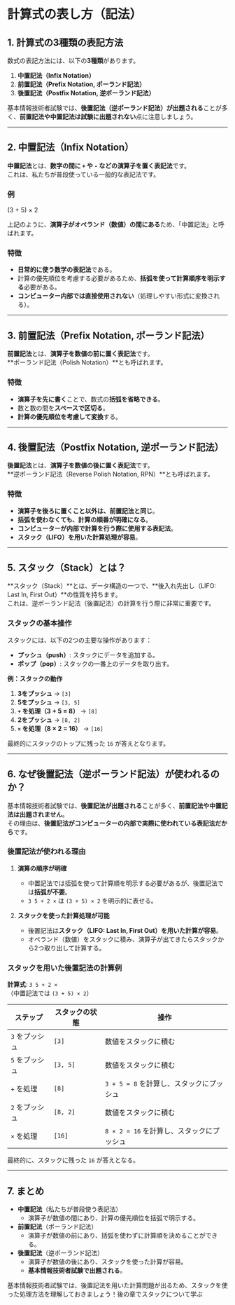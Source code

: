 # 計算式の表し方（記法）

## 1. 計算式の3種類の表記方法
数式の表記方法には、以下の**3種類**があります。

1. **中置記法（Infix Notation）**
2. **前置記法（Prefix Notation, ポーランド記法）**
3. **後置記法（Postfix Notation, 逆ポーランド記法）**

基本情報技術者試験では、**後置記法（逆ポーランド記法）が出題される**ことが多く、**前置記法や中置記法は試験に出題されない**点に注意しましょう。

---

## 2. 中置記法（Infix Notation）
**中置記法**とは、**数字の間に `+` や `-` などの演算子を置く表記法**です。  
これは、私たちが普段使っている一般的な表記法です。

### **例**
(3 + 5) × 2

上記のように、**演算子がオペランド（数値）の間にある**ため、「中置記法」と呼ばれます。

### **特徴**
- **日常的に使う数学の表記法**である。
- 計算の優先順位を考慮する必要があるため、**括弧を使って計算順序を明示する**必要がある。
- **コンピューター内部では直接使用されない**（処理しやすい形式に変換される）。

---

## 3. 前置記法（Prefix Notation, ポーランド記法）
**前置記法**とは、**演算子を数値の前に置く表記法**です。  
**ポーランド記法（Polish Notation）**とも呼ばれます。



### **特徴**
- **演算子を先に書く**ことで、数式の**括弧を省略できる**。
- 数と数の間を**スペースで区切る**。
- **計算の優先順位を考慮して変換**する。

---

## 4. 後置記法（Postfix Notation, 逆ポーランド記法）
**後置記法**とは、**演算子を数値の後に置く表記法**です。  
**逆ポーランド記法（Reverse Polish Notation, RPN）**とも呼ばれます。




### **特徴**
- **演算子を後ろに置くこと以外は、前置記法と同じ**。
- **括弧を使わなくても、計算の順番が明確になる**。
- **コンピューターが内部で計算を行う際に使用する表記法**。
- **スタック（LIFO）を用いた計算処理が容易**。

---

## 5. スタック（Stack）とは？
**スタック（Stack）**とは、データ構造の一つで、**後入れ先出し（LIFO: Last In, First Out）**の性質を持ちます。  
これは、逆ポーランド記法（後置記法）の計算を行う際に非常に重要です。

### **スタックの基本操作**
スタックには、以下の2つの主要な操作があります：
- **プッシュ（push）**: スタックにデータを追加する。
- **ポップ（pop）**: スタックの一番上のデータを取り出す。

**例：スタックの動作**
1. **3をプッシュ** → `[3]`
2. **5をプッシュ** → `[3, 5]`
3. **`+` を処理（3 + 5 = 8）** → `[8]`
4. **2をプッシュ** → `[8, 2]`
5. **`×` を処理（8 × 2 = 16）** → `[16]`

最終的にスタックのトップに残った `16` が答えとなります。

---

## 6. なぜ後置記法（逆ポーランド記法）が使われるのか？
基本情報技術者試験では、**後置記法が出題される**ことが多く、**前置記法や中置記法は出題されません**。  
その理由は、**後置記法がコンピューターの内部で実際に使われている表記法だから**です。

### **後置記法が使われる理由**
1. **演算の順序が明確**
   - 中置記法では括弧を使って計算順を明示する必要があるが、後置記法では**括弧が不要**。
   - `3 5 + 2 ×` は `(3 + 5) × 2` を明示的に表せる。

2. **スタックを使った計算処理が可能**
   - 後置記法は**スタック（LIFO: Last In, First Out）を用いた計算が容易**。
   - オペランド（数値）をスタックに積み、演算子が出てきたらスタックから2つ取り出して計算する。

### **スタックを用いた後置記法の計算例**
**計算式**: `3 5 + 2 ×`  
（中置記法では `(3 + 5) × 2`）

| ステップ | スタックの状態 | 操作 |
|---------|-------------|------|
| `3` をプッシュ | `[3]` | 数値をスタックに積む |
| `5` をプッシュ | `[3, 5]` | 数値をスタックに積む |
| `+` を処理 | `[8]` | `3 + 5 = 8` を計算し、スタックにプッシュ |
| `2` をプッシュ | `[8, 2]` | 数値をスタックに積む |
| `×` を処理 | `[16]` | `8 × 2 = 16` を計算し、スタックにプッシュ |

最終的に、スタックに残った `16` が答えとなる。

---

## 7. まとめ
- **中置記法**（私たちが普段使う表記法）  
  - 演算子が数値の間にあり、計算の優先順位を括弧で明示する。
- **前置記法**（ポーランド記法）  
  - 演算子が数値の前にあり、括弧を使わずに計算順を決めることができる。
- **後置記法**（逆ポーランド記法）  
  - 演算子が数値の後にあり、スタックを使った計算が容易。
  - **基本情報技術者試験で出題される**。

基本情報技術者試験では、後置記法を用いた計算問題が出るため、スタックを使った処理方法を理解しておきましょう！後の章でスタックについて学ぶ



